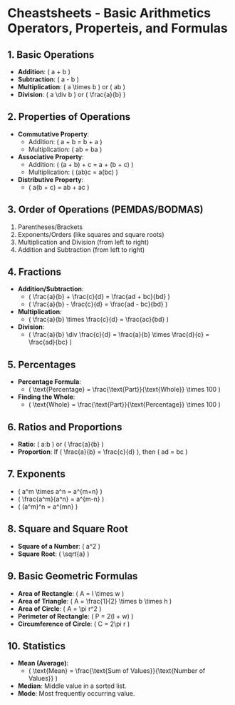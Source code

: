 # Cheastsheets - Basic Arithmetics Operators, Properteis, and Formulas

## 1. **Basic Operations**

- **Addition**: \( a + b \)
- **Subtraction**: \( a - b \)
- **Multiplication**: \( a \times b \) or \( ab \)
- **Division**: \( a \div b \) or \( \frac{a}{b} \)


## 2. **Properties of Operations**

- **Commutative Property**:
  - Addition: \( a + b = b + a \)
  - Multiplication: \( ab = ba \)
- **Associative Property**:
  - Addition: \( (a + b) + c = a + (b + c) \)
  - Multiplication: \( (ab)c = a(bc) \)
- **Distributive Property**: 
  - \( a(b + c) = ab + ac \)

## 3. **Order of Operations** (PEMDAS/BODMAS)

1. Parentheses/Brackets
2. Exponents/Orders (like squares and square roots)
3. Multiplication and Division (from left to right)
4. Addition and Subtraction (from left to right)

## 4. **Fractions**

- **Addition/Subtraction**: 
  - \( \frac{a}{b} + \frac{c}{d} = \frac{ad + bc}{bd} \)
  - \( \frac{a}{b} - \frac{c}{d} = \frac{ad - bc}{bd} \)
- **Multiplication**: 
  - \( \frac{a}{b} \times \frac{c}{d} = \frac{ac}{bd} \)
- **Division**: 
  - \( \frac{a}{b} \div \frac{c}{d} = \frac{a}{b} \times \frac{d}{c} = \frac{ad}{bc} \)

## 5. **Percentages**

- **Percentage Formula**: 
  - \( \text{Percentage} = \frac{\text{Part}}{\text{Whole}} \times 100 \)
- **Finding the Whole**: 
  - \( \text{Whole} = \frac{\text{Part}}{\text{Percentage}} \times 100 \)

## 6. **Ratios and Proportions**

- **Ratio**: \( a:b \) or \( \frac{a}{b} \)
- **Proportion**: If \( \frac{a}{b} = \frac{c}{d} \), then \( ad = bc \)

## 7. **Exponents**

- \( a^m \times a^n = a^{m+n} \)
- \( \frac{a^m}{a^n} = a^{m-n} \)
- \( (a^m)^n = a^{mn} \)

## 8. **Square and Square Root**

- **Square of a Number**: \( a^2 \)
- **Square Root**: \( \sqrt{a} \)

## 9. **Basic Geometric Formulas**

- **Area of Rectangle**: \( A = l \times w \)
- **Area of Triangle**: \( A = \frac{1}{2} \times b \times h \)
- **Area of Circle**: \( A = \pi r^2 \)
- **Perimeter of Rectangle**: \( P = 2(l + w) \)
- **Circumference of Circle**: \( C = 2\pi r \)

## 10. **Statistics**

- **Mean (Average)**: 
  - \( \text{Mean} = \frac{\text{Sum of Values}}{\text{Number of Values}} \)
- **Median**: Middle value in a sorted list.
- **Mode**: Most frequently occurring value.


